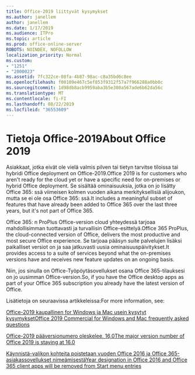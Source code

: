 ```yaml
---
title: Office-2019 liittyvät kysymykset
ms.author: janellem
author: janellem
ms.date: 1/17/2019
ms.audience: ITPro
ms.topic: article
ms.prod: office-online-server
ROBOTS: NOINDEX, NOFOLLOW
localization_priority: Normal
ms.custom:
- "1251"
- "2000023"
ms.assetid: 7fc322ce-08fa-4b87-98ac-c8a35bd6c8ee
ms.openlocfilehash: f00109e467c5ef853f9312f57a7f966288a0bb0c
ms.sourcegitcommit: 1d98db8acb9959aba3b5e308a567ade6b62da56c
ms.translationtype: MT
ms.contentlocale: fi-FI
ms.lasthandoff: 08/22/2019
ms.locfileid: "36553609"
---
```

# <a name="about-office-2019"></a><span data-ttu-id="b669b-102">Tietoja Office-2019</span><span class="sxs-lookup"><span data-stu-id="b669b-102">About Office 2019</span></span>

<span data-ttu-id="b669b-103">Asiakkaat, jotka eivät ole vielä valmis pilven tai tietyn tarvitse tiloissa tai hybridi Office deployment on Office-2019.</span><span class="sxs-lookup"><span data-stu-id="b669b-103">Office 2019 is for customers who aren't ready for the cloud yet or have a specific need for on-premises or hybrid Office deployment.</span></span> <span data-ttu-id="b669b-104">Se sisältää ominaisuuksia, jotka on jo lisätty Office 365: ssä viimeisen kolmen vuoden aikana merkityksellisiä alijoukon, mutta se ei ole osa Office 365: ssä.</span><span class="sxs-lookup"><span data-stu-id="b669b-104">It includes a meaningful subset of features that have already been added to Office 365 over the last three years, but it's not part of Office 365.</span></span>
  
<span data-ttu-id="b669b-105">Office 365: n ProPlus Office-version cloud yhteydessä tarjoaa mahdollisimman tuottavasti ja turvallisin Office-esittelyä.</span><span class="sxs-lookup"><span data-stu-id="b669b-105">Office 365 ProPlus, the cloud-connected version of Office, delivers the most productive and most secure Office experience.</span></span> <span data-ttu-id="b669b-106">Se tarjoaa pääsyn suite palvelujen lisäksi paikalliset versiot on ja saa jatkuvasti uusia ominaisuuspäivitykset.</span><span class="sxs-lookup"><span data-stu-id="b669b-106">It provides access to a suite of services beyond what the on-premises versions have and receives new feature updates on an ongoing basis.</span></span>
  
<span data-ttu-id="b669b-107">Niin, jos sinulla on Office-Työpöytäsovellukset osana Office 365-tilauksesi on jo uusimman Office-version.</span><span class="sxs-lookup"><span data-stu-id="b669b-107">So, if you have the Office desktop apps as part of your Office 365 subscription you already have the latest version of Office.</span></span>
  
<span data-ttu-id="b669b-108">Lisätietoja on seuraavissa artikkeleissa:</span><span class="sxs-lookup"><span data-stu-id="b669b-108">For more information, see:</span></span>
  
[<span data-ttu-id="b669b-109">Office-2019 kaupallinen for Windows ja Mac usein kysytyt kysymykset</span><span class="sxs-lookup"><span data-stu-id="b669b-109">Office 2019 Commercial for Windows and Mac frequently asked questions</span></span>](https://support.microsoft.com/help/4133312)
  
[<span data-ttu-id="b669b-110">Office-2019 pääversionumero oleskelee, 16,0</span><span class="sxs-lookup"><span data-stu-id="b669b-110">The major version number of Office 2019 is staying at 16.0</span></span>](https://docs.microsoft.com/deployoffice/office2019/overview)
  
[<span data-ttu-id="b669b-111">Käynnistä-valikon kohteita poistetaan vuoden Office 2016 ja Office 365-asiakassovellukset nimeämisestä</span><span class="sxs-lookup"><span data-stu-id="b669b-111">Year designation in Office 2016 and Office 365 client apps will be removed from Start menu entries</span></span>](https://support.office.com/article/8fe5e052-76d2-49de-af30-2e84ed3da907?wt.mc_id=Alchemy_ClientDIA)
  